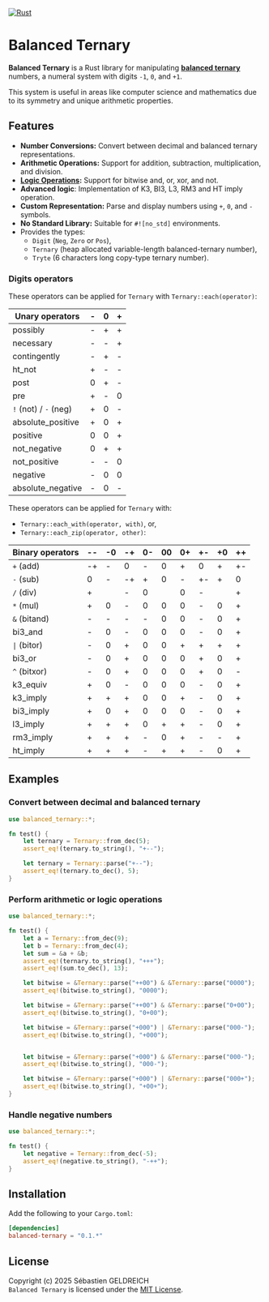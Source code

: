 [![Rust](https://github.com/Trehinos/balanced-ternary/actions/workflows/rust.yml/badge.svg)](https://github.com/Trehinos/balanced-ternary/actions/workflows/rust.yml)

# Balanced Ternary

**Balanced Ternary** is a Rust library for manipulating **[balanced ternary](https://en.wikipedia.org/wiki/Balanced_ternary)**
numbers, a numeral system with digits `-1`, `0`, and `+1`.

This system is useful in areas like computer science and mathematics due to its symmetry and unique arithmetic
properties.

## Features

- **Number Conversions:** Convert between decimal and balanced ternary representations.
- **Arithmetic Operations:** Support for addition, subtraction, multiplication, and division.
- **[Logic Operations](https://en.wikipedia.org/wiki/Three-valued_logic):** Support for bitwise and, or, xor, and not.
- **Advanced logic**: Implementation of K3, BI3, L3, RM3 and HT imply operation.
- **Custom Representation:** Parse and display numbers using `+`, `0`, and `-` symbols.
- **No Standard Library:** Suitable for `#![no_std]` environments.
- Provides the types:
    - `Digit` (`Neg`, `Zero` or `Pos`),
    - `Ternary` (heap allocated variable-length balanced-ternary number),
    - `Tryte` (6 characters long copy-type ternary number).

### Digits operators

These operators can be applied for `Ternary` with `Ternary::each(operator)`:

| Unary operators       | - | 0 | + |
|-----------------------|---|---|---|
| possibly              | - | + | + |
| necessary             | - | - | + |
| contingently          | - | + | - |
| ht_not                | + | - | - |
| post                  | 0 | + | - |
| pre                   | + | - | 0 |
| `!` (not) / `-` (neg) | + | 0 | - |
| absolute_positive     | + | 0 | + |
| positive              | 0 | 0 | + |
| not_negative          | 0 | + | + |
| not_positive          | - | - | 0 |
| negative              | - | 0 | 0 |
| absolute_negative     | - | 0 | - |

These operators can be applied for `Ternary` with:

- `Ternary::each_with(operator, with)`, or,
- `Ternary::each_zip(operator, other)`:

| Binary operators | -- | -0 | -+ | 0- | 00 | 0+ | +- | +0 | ++ |
|------------------|----|----|----|----|----|----|----|----|----|
| `+` (add)        | -+ | -  | 0  | -  | 0  | +  | 0  | +  | +- |
| `-` (sub)        | 0  | -  | -+ | +  | 0  | -  | +- | +  | 0  |
| `/` (div)        | +  |    | -  | 0  |    | 0  | -  |    | +  |
| `*` (mul)        | +  | 0  | -  | 0  | 0  | 0  | -  | 0  | +  |
| `&` (bitand)     | -  | -  | -  | -  | 0  | 0  | -  | 0  | +  |
| bi3_and          | -  | 0  | -  | 0  | 0  | 0  | -  | 0  | +  |
| `\|` (bitor)     | -  | 0  | +  | 0  | 0  | +  | +  | +  | +  |
| bi3_or           | -  | 0  | +  | 0  | 0  | 0  | +  | 0  | +  |
| `^` (bitxor)     | -  | 0  | +  | 0  | 0  | 0  | +  | 0  | -  |
| k3_equiv         | +  | 0  | -  | 0  | 0  | 0  | -  | 0  | +  |
| k3_imply         | +  | +  | +  | 0  | 0  | +  | -  | 0  | +  |
| bi3_imply        | +  | 0  | +  | 0  | 0  | 0  | -  | 0  | +  |
| l3_imply         | +  | +  | +  | 0  | +  | +  | -  | 0  | +  |
| rm3_imply        | +  | +  | +  | -  | 0  | +  | -  | -  | +  |
| ht_imply         | +  | +  | +  | -  | +  | +  | -  | 0  | +  |

## Examples

### Convert between decimal and balanced ternary

```rust
use balanced_ternary::*;

fn test() {
    let ternary = Ternary::from_dec(5);
    assert_eq!(ternary.to_string(), "+--");

    let ternary = Ternary::parse("+--");
    assert_eq!(ternary.to_dec(), 5);
}
```

### Perform arithmetic or logic operations

```rust
use balanced_ternary::*;

fn test() {
    let a = Ternary::from_dec(9);
    let b = Ternary::from_dec(4);
    let sum = &a + &b;
    assert_eq!(ternary.to_string(), "+++");
    assert_eq!(sum.to_dec(), 13);

    let bitwise = &Ternary::parse("++00") & &Ternary::parse("0000");
    assert_eq!(bitwise.to_string(), "0000");

    let bitwise = &Ternary::parse("++00") & &Ternary::parse("0+00");
    assert_eq!(bitwise.to_string(), "0+00");

    let bitwise = &Ternary::parse("+000") | &Ternary::parse("000-");
    assert_eq!(bitwise.to_string(), "+000");


    let bitwise = &Ternary::parse("+000") & &Ternary::parse("000-");
    assert_eq!(bitwise.to_string(), "000-");

    let bitwise = &Ternary::parse("+000") | &Ternary::parse("000+");
    assert_eq!(bitwise.to_string(), "+00+");
}
```

### Handle negative numbers

```rust
use balanced_ternary::*;

fn test() {
    let negative = Ternary::from_dec(-5);
    assert_eq!(negative.to_string(), "-++");
}
```

## Installation

Add the following to your `Cargo.toml`:

```toml
[dependencies]
balanced-ternary = "0.1.*"
```

## License

Copyright (c) 2025 Sébastien GELDREICH  
`Balanced Ternary` is licensed under the [MIT License](LICENSE).
